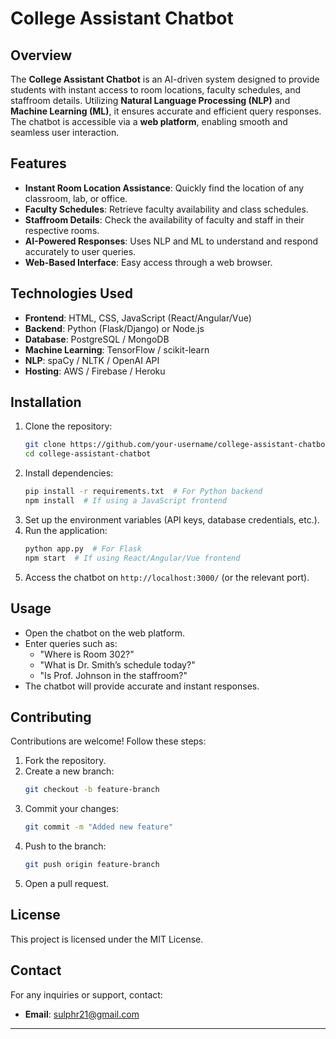 # College Assistant Chatbot

## Overview
The **College Assistant Chatbot** is an AI-driven system designed to provide students with instant access to room locations, faculty schedules, and staffroom details. Utilizing **Natural Language Processing (NLP)** and **Machine Learning (ML)**, it ensures accurate and efficient query responses. The chatbot is accessible via a **web platform**, enabling smooth and seamless user interaction.

## Features
- **Instant Room Location Assistance**: Quickly find the location of any classroom, lab, or office.
- **Faculty Schedules**: Retrieve faculty availability and class schedules.
- **Staffroom Details**: Check the availability of faculty and staff in their respective rooms.
- **AI-Powered Responses**: Uses NLP and ML to understand and respond accurately to user queries.
- **Web-Based Interface**: Easy access through a web browser.

## Technologies Used
- **Frontend**: HTML, CSS, JavaScript (React/Angular/Vue)
- **Backend**: Python (Flask/Django) or Node.js
- **Database**: PostgreSQL / MongoDB
- **Machine Learning**: TensorFlow / scikit-learn
- **NLP**: spaCy / NLTK / OpenAI API
- **Hosting**: AWS / Firebase / Heroku

## Installation
1. Clone the repository:
   ```bash
   git clone https://github.com/your-username/college-assistant-chatbot.git
   cd college-assistant-chatbot
   ```
2. Install dependencies:
   ```bash
   pip install -r requirements.txt  # For Python backend
   npm install  # If using a JavaScript frontend
   ```
3. Set up the environment variables (API keys, database credentials, etc.).
4. Run the application:
   ```bash
   python app.py  # For Flask
   npm start  # If using React/Angular/Vue frontend
   ```
5. Access the chatbot on `http://localhost:3000/` (or the relevant port).

## Usage
- Open the chatbot on the web platform.
- Enter queries such as:
  - "Where is Room 302?"
  - "What is Dr. Smith’s schedule today?"
  - "Is Prof. Johnson in the staffroom?"
- The chatbot will provide accurate and instant responses.

## Contributing
Contributions are welcome! Follow these steps:
1. Fork the repository.
2. Create a new branch:
   ```bash
   git checkout -b feature-branch
   ```
3. Commit your changes:
   ```bash
   git commit -m "Added new feature"
   ```
4. Push to the branch:
   ```bash
   git push origin feature-branch
   ```
5. Open a pull request.

## License
This project is licensed under the MIT License.

## Contact
For any inquiries or support, contact:
- **Email**: sulphr21@gmail.com

---

